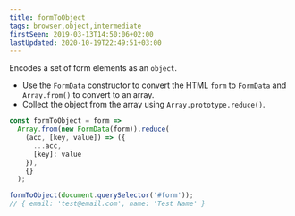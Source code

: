 ```yaml
---
title: formToObject
tags: browser,object,intermediate
firstSeen: 2019-03-13T14:50:06+02:00
lastUpdated: 2020-10-19T22:49:51+03:00
---
```


Encodes a set of form elements as an `object`.

- Use the `FormData` constructor to convert the HTML `form` to `FormData` and `Array.from()` to convert to an array.
- Collect the object from the array using `Array.prototype.reduce()`.

```js
const formToObject = form =>
  Array.from(new FormData(form)).reduce(
    (acc, [key, value]) => ({
      ...acc,
      [key]: value
    }),
    {}
  );
```

```js
formToObject(document.querySelector('#form'));
// { email: 'test@email.com', name: 'Test Name' }
```
